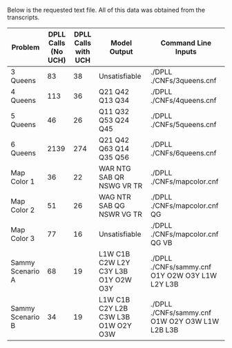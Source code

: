 Below is the requested text file. All of this data was obtained from the transcripts.

| **Problem**      | **DPLL Calls (No UCH)** | **DPLL Calls with UCH** | **Model Output**                    | **Command Line Inputs**                         |
|------------------|-------------------------|-------------------------|-------------------------------------|-------------------------------------------------|
| 3 Queens         | 83                      | 38                      | Unsatisfiable                       | ./DPLL ./CNFs/3queens.cnf                       |
| 4 Queens         | 113                     | 36                      | Q21 Q42 Q13 Q34                     | ./DPLL ./CNFs/4queens.cnf                       |
| 5 Queens         | 46                      | 26                      | Q11 Q32 Q53 Q24 Q45                 | ./DPLL ./CNFs/5queens.cnf                       |
| 6 Queens         | 2139                    | 274                     | Q21 Q42 Q63 Q14 Q35 Q56             | ./DPLL ./CNFs/6queens.cnf                       |
| Map Color 1      | 36                      | 22                      | WAR NTG SAB QR NSWG VR TR           | ./DPLL ./CNFs/mapcolor.cnf                      |
| Map Color 2      | 51                      | 26                      | WAG NTR SAB QG NSWR VG TR           | ./DPLL ./CNFs/mapcolor.cnf QG                   |
| Map Color 3      | 77                      | 16                      | Unsatisfiable                       | ./DPLL ./CNFs/mapcolor.cnf QG VB                |
| Sammy Scenario A | 68                      | 19                      | L1W C1B C2W L2Y C3Y L3B O1Y O2W O3Y | ./DPLL ./CNFs/sammy.cnf O1Y O2W O3Y L1W L2Y L3B |
| Sammy Scenario B | 34                      | 19                      | L1W C1B C2Y L2B C3W L3B O1W O2Y O3W | ./DPLL ./CNFs/sammy.cnf O1W O2Y O3W L1W L2B L3B |
